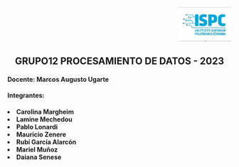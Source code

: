 <p align="right">
     <img src="https://github.com/garciarubi/GRUPO-12-PROCESAMIENTO-DE-DATOS/blob/Lamine-Mechedou-patch-1/ISPC%20Logo.jpg" width="120">
</p>
</p>
<p align="center">
  <h2 align="center">GRUPO12 PROCESAMIENTO DE DATOS - 2023 </h2>
</p> 
<p align="left">
     <h4 align="left"> Docente: Marcos Augusto Ugarte </h4>
  <h4 align="left">Integrantes: </h4>
     <h4 <ul type=”A”>
       <li>Carolina Margheim </li>
       <li>Lamine Mechedou </li>
       <li>Pablo Lonardi </li>
       <li>Mauricio Zenere </li>
       <li>Rubí García Alarcón </li>
       <li>Mariel Muñoz </li>
       <li>Daiana Senese </li>
     </ul>  </h4>
</p> 
